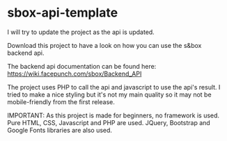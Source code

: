 # sbox-api-template
I will try to update the project as the api is updated.

Download this project to have a look on how you can use the s&amp;box backend api.

The backend api documentation can be found here: https://wiki.facepunch.com/sbox/Backend_API

The project uses PHP to call the api and javascript to use the api's result. I tried to make a nice styling but it's not my main quality so it may not be mobile-friendly from the first release.

IMPORTANT: As this project is made for beginners, no framework is used. Pure HTML, CSS, Javascript and PHP are used. JQuery, Bootstrap and Google Fonts libraries are also used.
